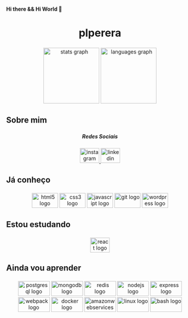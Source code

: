 <h4 align="left">Hi there && Hi World  👋</h4>

###

<h1 align="center">plperera</h1>

###

<p align="left"></p>

###

<div align="center">
  <img src="https://github-readme-stats.vercel.app/api?hide_title=false&hide_rank=false&show_icons=true&include_all_commits=true&count_private=true&disable_animations=false&theme=slateorange&locale=en&hide_border=true&custom_title=GitHub Stats&username=plperera" height="150" alt="stats graph"  />
  <img src="https://github-readme-stats.vercel.app/api/top-langs?locale=en&hide_title=false&layout=default &card_width=320&langs_count=10&theme=slateorange&hide_border=true&custom_title=Linguagens mais usadas&username=plperera" height="150" alt="languages graph"  />
</div>

###

<!-- <img href="https://raw.githubusercontent.com/plperera/plperera/blob/output/snake.svg" alt="Snake animation" /> -->

###

<h2 align="left">Sobre mim</h2>

###

<h5 align="center">Redes Sociais</h5>

###

<div align="center">
  <a href="https://www.instagram.com/plperera/" target="_blank">
    <img src="https://raw.githubusercontent.com/maurodesouza/profile-readme-generator/master/src/assets/icons/social/instagram/default.svg" width="52" height="40" alt="instagram logo"  />
  </a>
  <a href="https://www.linkedin.com/in/pedro-pereira-0b6a0b211/" target="_blank">
    <img src="https://raw.githubusercontent.com/maurodesouza/profile-readme-generator/master/src/assets/icons/social/linkedin/default.svg" width="52" height="40" alt="linkedin logo"  />
  </a>
</div>

###

<h2 align="left">Já conheço</h2>

###

<div align="center">
  <img src="https://cdn.jsdelivr.net/gh/devicons/devicon/icons/html5/html5-original.svg" height="40" width="70" alt="html5 logo"  />
  <img src="https://cdn.jsdelivr.net/gh/devicons/devicon/icons/css3/css3-original.svg" height="40" width="70" alt="css3 logo"  />
  <img src="https://cdn.jsdelivr.net/gh/devicons/devicon/icons/javascript/javascript-original.svg" height="40" width="70" alt="javascript logo"  />
  <img src="https://cdn.jsdelivr.net/gh/devicons/devicon/icons/git/git-original.svg" height="40" width="70" alt="git logo"  />
  <img src="https://cdn.jsdelivr.net/gh/devicons/devicon/icons/wordpress/wordpress-original.svg" height="40" width="70" alt="wordpress logo"  />
</div>

###

<h2 align="left">Estou estudando</h2>

###

<div align="center">
  <img src="https://cdn.jsdelivr.net/gh/devicons/devicon/icons/react/react-original.svg" height="40" width="52" alt="react logo"  />
</div>

###

<h2 align="left">Ainda vou aprender</h2>

###

<div align="center">
  <img src="https://cdn.jsdelivr.net/gh/devicons/devicon/icons/postgresql/postgresql-original.svg" height="40" width="85" alt="postgresql logo"  />
  <img src="https://cdn.jsdelivr.net/gh/devicons/devicon/icons/mongodb/mongodb-original.svg" height="40" width="85" alt="mongodb logo"  />
  <img src="https://cdn.jsdelivr.net/gh/devicons/devicon/icons/redis/redis-original.svg" height="40" width="85" alt="redis logo"  />
  <img src="https://cdn.jsdelivr.net/gh/devicons/devicon/icons/nodejs/nodejs-original.svg" height="40" width="85" alt="nodejs logo"  />
  <img src="https://cdn.jsdelivr.net/gh/devicons/devicon/icons/express/express-original.svg" height="40" width="85" alt="express logo"  />
  <img src="https://cdn.jsdelivr.net/gh/devicons/devicon/icons/webpack/webpack-original.svg" height="40" width="85" alt="webpack logo"  />
  <img src="https://cdn.jsdelivr.net/gh/devicons/devicon/icons/docker/docker-original.svg" height="40" width="85" alt="docker logo"  />
  <img src="https://cdn.jsdelivr.net/gh/devicons/devicon/icons/amazonwebservices/amazonwebservices-original.svg" height="40" width="85" alt="amazonwebservices logo"  />
  <img src="https://cdn.jsdelivr.net/gh/devicons/devicon/icons/linux/linux-original.svg" height="40" width="85" alt="linux logo"  />
  <img src="https://cdn.jsdelivr.net/gh/devicons/devicon/icons/bash/bash-original.svg" height="40" width="85" alt="bash logo"  />
</div>


